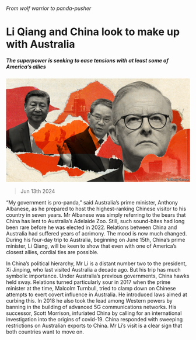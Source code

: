 ###### From wolf warrior to panda-pusher

# Li Qiang and China look to make up with Australia 

##### The superpower is seeking to ease tensions with at least some of America’s allies 

![image](images/20240615_CND001.jpg) 

> Jun 13th 2024 

“My government is pro-panda,” said Australia’s prime minister, Anthony Albanese, as he prepared to host the highest-ranking Chinese visitor to his country in seven years. Mr Albanese was simply referring to the bears that China has lent to Australia’s Adelaide Zoo. Still, such sound-bites had long been rare before he was elected in 2022. Relations between China and Australia had suffered years of acrimony. The mood is now much changed. During his four-day trip to Australia, beginning on June 15th, China’s prime minister, Li Qiang, will be keen to show that even with one of America’s closest allies, cordial ties are possible.

In China’s political hierarchy, Mr Li is a distant number two to the president, Xi Jinping, who last visited Australia a decade ago. But his trip has much symbolic importance. Under Australia’s previous governments, China hawks held sway. Relations turned particularly sour in 2017 when the prime minister at the time, Malcolm Turnbull, tried to clamp down on Chinese attempts to exert covert influence in Australia. He introduced laws aimed at curbing this. In 2018 he also took the lead among Western powers by banning  in the building of advanced 5G communications networks. His successor, Scott Morrison, infuriated China by calling for an international investigation into the origins of covid-19. China responded with sweeping restrictions on Australian exports to China. Mr Li’s visit is a clear sign that both countries want to move on. 

